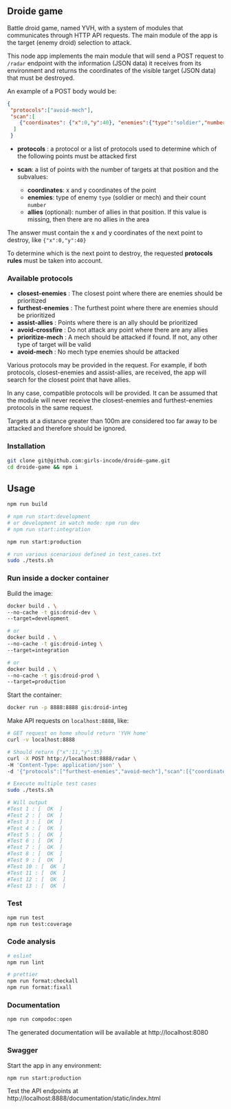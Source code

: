## Droide game

Battle droid game, named YVH, with a system of modules that communicates through HTTP API requests. The main module of the app is the target (enemy droid) selection to attack.

This node app implements the main module that will send a POST request to `/radar` endpoint with the information (JSON data) it receives from its environment and returns the coordinates of the visible target (JSON data) that must be destroyed.

An example of a POST body would be:

```json
{
 "protocols":["avoid-mech"],
 "scan":[
    {"coordinates": {"x":0,"y":40}, "enemies":{"type":"soldier","number":10}}
  ]
 }
```

- **protocols** : a protocol or a list of protocols used to determine which of the following points must be attacked first

- **scan**: a list of points with the number of targets at that position and the subvalues:
    - **coordinates**: x and y coordinates of the point
    - **enemies**: type of enemy `type` (soldier or mech) and their count `number`
    - **allies** (optional): number of allies in that position. If this value is missing, then there are no allies in the area

The answer must contain the x and y coordinates of the next point to destroy, like `{"x":0,"y":40}`

To determine which is the next point to destroy, the requested **protocols rules** must be taken into account.

### Available protocols

- **closest-enemies** : The closest point where there are enemies should be prioritized
- **furthest-enemies** : The furthest point where there are enemies should be prioritized
- **assist-allies** : Points where there is an ally should be prioritized
- **avoid-crossfire** : Do not attack any point where there are any allies
- **prioritize-mech** : A mech should be attacked if found. If not, any other type of target will be valid
- **avoid-mech** : No mech type enemies should be attacked

Various protocols may be provided in the request. For example, if both protocols, closest-enemies and assist-allies, are received, the app will search for the closest point that have allies.

In any case, compatible protocols will be provided. It can be assumed that the module will never receive the closest-enemies and furthest-enemies protocols in the same request.

Targets at a distance greater than 100m are considered too far away to be attacked and therefore should be ignored.

### Installation

```bash
git clone git@github.com:girls-incode/droide-game.git
cd droide-game && npm i
```

## Usage

```bash
npm run build

# npm run start:development
# or development in watch mode: npm run dev
# npm run start:integration

npm run start:production

# run various scenarious defined in test_cases.txt
sudo ./tests.sh
```

### Run inside a docker container

Build the image:

```bash
docker build . \
--no-cache -t gis:droid-dev \ 
--target=development

# or
docker build . \
--no-cache -t gis:droid-integ \
--target=integration

# or 
docker build . \
--no-cache -t gis:droid-prod \ 
--target=production
```

Start the container:

```bash
docker run -p 8888:8888 gis:droid-integ 
```

Make API requests on `localhost:8888`, like:

```bash
# GET request on home should return 'YVH home'
curl -v localhost:8888
```

```bash
# Should return {"x":11,"y":35}
curl -X POST http://localhost:8888/radar \
-H 'Content-Type: application/json' \
-d '{"protocols":["furthest-enemies","avoid-mech"],"scan":[{"coordinates":{"x":89,"y":13},"enemies":{"type":"mech","number":1}},{"coordinates":{"x":11,"y":35},"enemies":{"type":"soldier","number":10}},{"coordinates":{"x":0,"y":11},"enemies":{"type":"mech","number":1}}]}'
```

```bash
# Execute multiple test cases
sudo ./tests.sh

# Will output
#Test 1 : [  OK  ]
#Test 2 : [  OK  ]
#Test 3 : [  OK  ]
#Test 4 : [  OK  ]
#Test 5 : [  OK  ]
#Test 6 : [  OK  ]
#Test 7 : [  OK  ]
#Test 8 : [  OK  ]
#Test 9 : [  OK  ]
#Test 10 : [  OK  ]
#Test 11 : [  OK  ]
#Test 12 : [  OK  ]
#Test 13 : [  OK  ]
```

### Test

```bash
npm run test
npm run test:coverage
```

### Code analysis

```bash
# eslint
npm run lint

# prettier
npm run format:checkall
npm run format:fixall
```

### Documentation

```bash
npm run compodoc:open
```

The generated documentation will be available at http://localhost:8080

### Swagger

Start the app in any environment:
```bash
npm run start:production
```

Test the API endpoints at http://localhost:8888/documentation/static/index.html
